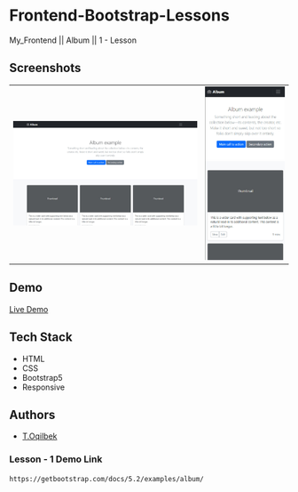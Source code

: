 # Frontend-Bootstrap-Lessons 
My_Frontend || Album || 1 - Lesson

## Screenshots
<table>
    <tr>
        <td>
            <img src="./img/img1.jpg" alt="Frontend-Projects">
        </td>
        <td>
            <img src="./img/img2.jpg" alt="Frontend-Projects">
        </td>
    </tr>
</table>

## Demo

[Live Demo](https://getbootstrap.com/docs/5.2/examples/album/)

## Tech Stack

- HTML
- CSS
- Bootstrap5
- Responsive

## Authors

- [T.Oqilbek](https://www.github.com/tolqinov-o)

### Lesson - 1 Demo Link

```
https://getbootstrap.com/docs/5.2/examples/album/
```